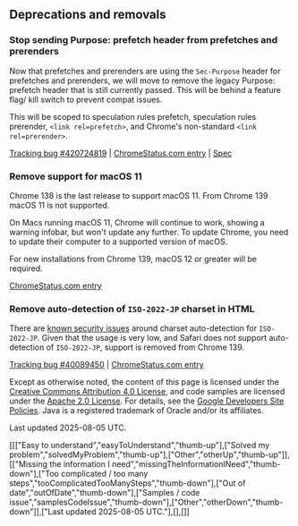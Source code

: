 ## Deprecations and removals

### Stop sending Purpose: prefetch header from prefetches and prerenders

Now that prefetches and prerenders are using the `Sec-Purpose` header for prefetches and prerenders, we will move to remove the legacy Purpose: prefetch header that is still currently passed. This will be behind a feature flag/ kill switch to prevent compat issues.

This will be scoped to speculation rules prefetch, speculation rules prerender, `<link rel=prefetch>`, and Chrome's non-standard `<link rel=prerender>`.

[Tracking bug #420724819](https://issues.chromium.org/issues/420724819) | [ChromeStatus.com entry](https://chromestatus.com/feature/5088012836536320) | [Spec](https://wicg.github.io/nav-speculation/prerendering.html#interaction-with-fetch)

### Remove support for macOS 11

Chrome 138 is the last release to support macOS 11. From Chrome 139 macOS 11 is not supported.

On Macs running macOS 11, Chrome will continue to work, showing a warning infobar, but won't update any further. To update Chrome, you need to update their computer to a supported version of macOS.

For new installations from Chrome 139, macOS 12 or greater will be required.

[ChromeStatus.com entry](https://chromestatus.com/feature/4504090090143744)

### Remove auto-detection of `ISO-2022-JP` charset in HTML

There are [known security issues](https://www.sonarsource.com/blog/encoding-differentials-why-charset-matters/) around charset auto-detection for `ISO-2022-JP`. Given that the usage is very low, and Safari does not support auto-detection of `ISO-2022-JP`, support is removed from Chrome 139.

[Tracking bug #40089450](https://issues.chromium.org/issues/40089450) | [ChromeStatus.com entry](https://chromestatus.com/feature/6576566521561088)

Except as otherwise noted, the content of this page is licensed under the [Creative Commons Attribution 4.0 License](https://creativecommons.org/licenses/by/4.0/), and code samples are licensed under the [Apache 2.0 License](https://www.apache.org/licenses/LICENSE-2.0). For details, see the [Google Developers Site Policies](https://developers.google.com/site-policies). Java is a registered trademark of Oracle and/or its affiliates.

Last updated 2025-08-05 UTC.

[[["Easy to understand","easyToUnderstand","thumb-up"],["Solved my problem","solvedMyProblem","thumb-up"],["Other","otherUp","thumb-up"]],[["Missing the information I need","missingTheInformationINeed","thumb-down"],["Too complicated / too many steps","tooComplicatedTooManySteps","thumb-down"],["Out of date","outOfDate","thumb-down"],["Samples / code issue","samplesCodeIssue","thumb-down"],["Other","otherDown","thumb-down"]],["Last updated 2025-08-05 UTC."],[],[]] 

